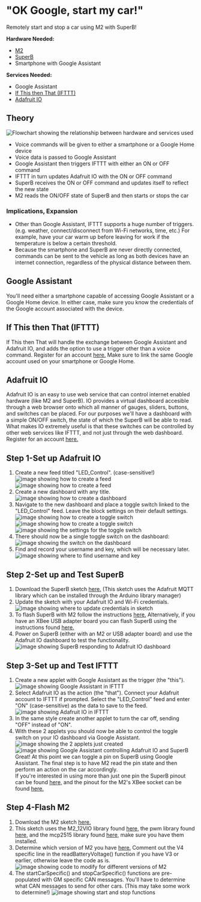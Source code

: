 # "OK Google, start my car!"

Remotely start and stop a car using M2 with SuperB!

**Hardware Needed:**  
* [M2](https://www.macchina.cc/catalog/m2-boards/m2-under-dash)
* [SuperB](https://www.macchina.cc/catalog/m2-accessories/superb)
* Smartphone with Google Assistant

**Services Needed:**
* Google Assistant
* [If This then That (IFTTT)](https://ifttt.com/join)
* [Adafruit IO](https://io.adafruit.com/)

## Theory  
![Flowchart showing the relationship between hardware and services used](/images/Ok_Google_Car/Flowchart.png)
* Voice commands will be given to either a smartphone or a Google Home device
* Voice data is passed to Google Assistant
* Google Assistant then triggers IFTTT with either an ON or OFF command
* IFTTT in turn updates Adafruit IO with the ON or OFF command
* SuperB receives the ON or OFF command and updates itself to reflect the new state
* M2 reads the ON/OFF state of SuperB and then starts or stops the car

### Implications, Expansion  
* Other than Google Assistant, IFTTT supports a huge number of triggers. (e.g. weather, connect/disconnect from Wi-Fi networks, time, etc.) For example, have your car warm up before leaving for work if the temperature is below a certain threshold.
* Because the smartphone and SuperB are never directly connected, commands can be sent to the vehicle as long as both devices have an internet connection, regardless of the physical distance between them.

## Google Assistant  
You'll need either a smartphone capable of accessing Google Assistant or a Google Home device. In either case, make sure you know the credentials of the Google account associated with the device.

## If This then That (IFTTT)  
If This then That will handle the exchange between Google Assistant and Adafruit IO, and adds the option to use a trigger other than a voice command. Register for an account [here.](https://ifttt.com/join) Make sure to link the same Google account used on your smartphone or Google Home.

## Adafruit IO  
Adafruit IO is an easy to use web service that can control internet enabled hardware (like M2 and SuperB). IO provides a virtual dashboard accesible through a web browser onto which all manner of gauges, sliders, buttons, and switches can be placed. For our purposes we'll have a dashboard with a simple ON/OFF switch, the state of which the SuperB will be able to read. What makes IO extremely useful is that these switches can be controlled by other web services like IFTTT, and not just through the web dashboard. Register for an account [here.](https://io.adafruit.com/)

## Step 1-Set up Adafruit IO  
1. Create a new feed titled "LED_Control". (case-sensitive!)
    ![image showing how to create a feed](/images/Ok_Google_Car/AdafruitIO1.PNG)
    ![image showing how to create a feed](/images/Ok_Google_Car/AdafruitIO2.PNG)
2. Create a new dashboard with any title.
    ![image showing how to create a dashboard](/images/Ok_Google_Car/AdafruitIO3.PNG)
3. Navigate to the new dashboard and place a toggle switch linked to the "LED_Control" feed. Leave the block settings on their default settings.
    ![image showing how to create a toggle switch](/images/Ok_Google_Car/AdafruitIO4.PNG)
    ![image showing how to create a toggle switch](/images/Ok_Google_Car/AdafruitIO5.PNG)
    ![image showing the settings for the toggle switch](/images/Ok_Google_Car/AdafruitIO6.PNG)
4. There should now be a single toggle switch on the dashboard:
    ![image showing the switch on the dashboard](/images/Ok_Google_Car/AdafruitIO7.PNG)
5. Find and record your username and key, which will be necessary later.
    ![image showing where to find username and key](/images/Ok_Google_Car/AdafruitIO8.PNG)

## Step 2-Set up and Test SuperB  
1. Download the SuperB sketch [here.](https://github.com/kenny-macchina/Ok-Google-Start-My-Car/tree/master/SuperB_Sketch) (This sketch uses the Adafruit MQTT library which can be installed through the Arduino library manager)
2. Update the sketch with your Adafruit IO and Wi-Fi credentials.
    ![image showing where to update credentials in sketch](/images/Ok_Google_Car/SuperB1.PNG)
3. To flash SuperB with M2 follow the instructions [here.](http://docs.macchina.cc/superB/flashing/arduinoM2.html) Alternatively, if you have an XBee USB adapter board you can flash SuperB using the instructions found [here.](http://docs.macchina.cc/superB/hardware.html#use-xbee-usb-adapter-to-flash)
4. Power on SuperB (either with an M2 or USB adapter board) and use the Adafruit IO dashboard to test the functionality.  
    ![image showing SuperB responding to Adafruit IO dashboard](/images/Ok_Google_Car/SuperB2.gif)

## Step 3-Set up and Test IFTTT  
1. Create a new applet with Google Assistant as the trigger (the "this").  
    ![image showing Google Assistant in IFTTT](/images/Ok_Google_Car/IFTTT1.PNG)
2. Select Adafruit IO as the action (the "that"). Connect your Adafruit account to IFTTT if prompted. Select the "LED_Control" feed and enter "ON" (case-sensitive) as the data to save to the feed.  
    ![image showing Adafruit IO in IFTTT](/images/Ok_Google_Car/IFTTT2.PNG)
3. In the same style create another applet to turn the car off, sending "OFF" instead of "ON".
4. With these 2 applets you should now be able to control the toggle switch on your IO dashboard via Google Assistant.
    ![image showing the 2 applets just created](/images/Ok_Google_Car/IFTTT3.PNG)
    ![image showing Google Assistant controlling Adafruit IO and SuperB](/images/Ok_Google_Car/IFTTT4.gif)  
Great! At this point we can toggle a pin on SuperB using Google Assistant. The final step is to have M2 read the pin state and then perform an action on the car accordingly.  
If you're interested in using more than just one pin the SuperB pinout can be found [here,](/superB/hardware.md) and the pinout for the M2's XBee socket can be found [here.](/m2/technical-references/pin-mapping.md#xbee)

## Step 4-Flash M2  
1. Download the M2 sketch [here.](https://github.com/kenny-macchina/Ok-Google-Start-My-Car/tree/master/M2_Sketch)
2. This sketch uses the M2_12VIO library found [here,](https://github.com/TDoust/M2_12VIO) the pwm library found [here,](https://github.com/antodom/pwm_lib) and the mcp2515 library found [here,](https://github.com/macchina/Single-Wire-CAN-mcp2515) make sure you have them installed.
3. Determine which version of M2 you have [here.](/m2/versions.md) Comment out the V4 specific line in the readBatteryVoltage() function if you have V3 or earlier, otherwise leave the code as is.
    ![image showing code to modify for different versions of M2](/images/Ok_Google_Car/M21.PNG)
4. The startCarSpecific() and stopCarSpecific() functions are pre-populated with GM specific CAN messages. You'll have to determine what CAN messages to send for other cars. (This may take some work to determine!)
    ![image showing start and stop functions](/images/Ok_Google_Car/M22.PNG)